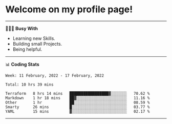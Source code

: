 # Welcome on my profile page!
<!-- print(("dralla"[::-1]+"s").capitalize()) -->

---
👨🏻‍💻 **Busy With**
* Learning new Skills.
* Building small Projects.
* Being helpful.

---
📊 **Coding Stats**
<!--START_SECTION:waka-->
```text
Week: 11 February, 2022 - 17 February, 2022

Total: 10 hrs 39 mins

Terraform   8 hrs 14 mins   █████████████████▓░░░░░░░   70.62 % 
Markdown    1 hr 18 mins    ██▓░░░░░░░░░░░░░░░░░░░░░░   11.16 % 
Other       1 hr            ██░░░░░░░░░░░░░░░░░░░░░░░   08.59 % 
Smarty      26 mins         █░░░░░░░░░░░░░░░░░░░░░░░░   03.77 % 
YAML        15 mins         ▓░░░░░░░░░░░░░░░░░░░░░░░░   02.17 % 
```
<!--END_SECTION:waka-->
---
